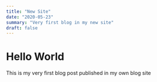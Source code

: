 ```yaml
---
title: "New Site"
date: "2020-05-23"
summary: "Very first blog in my new site"
draft: false
---
```


# Hello World

This is my very first blog post published in my own blog site